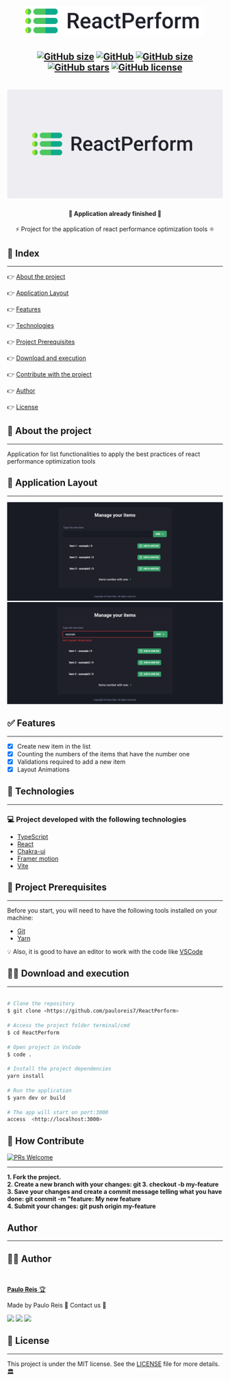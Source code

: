 <h1 align="center">
    <img src=".github/logo.svg" width="420px" />
</h1>

<h2 align="center">

[![GitHub size](https://img.shields.io/github/repo-size/pauloreis7/ReactPerform?color=purple)](https://github.com/pauloreis7/ReactPerform/issues)
[![GitHub](https://img.shields.io/badge/types-TypeScript-%23007acc)](https://github.com/pauloreis7/ReactPerform)
[![GitHub size](https://img.shields.io/github/last-commit/pauloreis7/ReactPerform?color=%23964b00)](https://github.com/pauloreis7/ReactPerform/commits)
[![GitHub stars](https://img.shields.io/github/stars/pauloreis7/ReactPerform?color=%23f9d71c&style=flat)](https://github.com/pauloreis7/ReactPerform/stargazers)
[![GitHub license](https://img.shields.io/github/license/pauloreis7/Foodfy)](https://github.com/pauloreis7/ReactPerform/blob/master/LICENSE)
	
</h2>

<h1 align="center">
    <img src=".github/cover.svg" />
</h1>

<h4 align="center">🏁 Application already finished 🏁</h4>

<p align="center">⚡ Project for the application of react performance optimization tools ⚛️</p>

## 🔗 Index
---
 <p>👉 <a href="#about">About the project</a> </p>
 <p>👉 <a href="#layout">Application Layout</a> </p>
 <p>👉 <a href="#func">Features</a> </p>
 <p>👉 <a href="#techs">Technologies</a> </p>
 <p>👉 <a href="#requests">Project Prerequisites</a> </p>
 <p>👉 <a href="#work">Download and execution</a> </p>
 <p>👉 <a href="#contribute">Contribute with the project</a> </p>
 <p>👉 <a href="#author">Author</a> </p>
 <p>👉 <a href="#license">License</a> </p>

<a id="about"></a>
## 🔎 About the project
---
<p>Application for list functionalities to apply the best practices of react performance optimization tools</p>

<a id="layout"></a>
## 🎨 Application Layout
---
<img src=".github/home.jpeg" />
<img src=".github/home_valid.jpeg" />

<a id="func"></a>
## ✅ Features
---
- [x] Create new item in the list
- [x] Counting the numbers of the items that have the number one
- [x] Validations required to add a new item
- [x] Layout Animations

<a id="techs"></a>
## 🧪 Technologies
---
### 💻 Project developed with the following technologies

- [TypeScript](https://www.typescriptlang.org/)
- [React](https://reactjs.org/)
- [Chakra-ui](https://chakra-ui.com/)
- [Framer motion](https://www.framer.com/motion/)
- [Vite](https://vitejs.dev/)

<a id="requests"></a>
## 🚨 Project Prerequisites
---
 Before you start, you will need to have the following tools installed on your machine:

* [Git](https://git-scm.com)
* [Yarn](https://yarnpkg.com/)

💡 Also, it is good to have an editor to work with the code like [VSCode](https://code.visualstudio.com/)

<a id="work"></a>
## 🏄‍♂️ Download and execution
---

````bash

# Clone the repository
$ git clone <https://github.com/pauloreis7/ReactPerform>

# Access the project folder terminal/cmd
$ cd ReactPerform

# Open project in VsCode
$ code .

# Install the project dependencies
yarn install

# Run the application
$ yarn dev or build

# The app will start on port:3000 
access  <http://localhost:3000>

````

<a id="contribute"></a>
## 🎉 How Contribute

[![PRs Welcome](https://img.shields.io/badge/PRs-welcome-brightgreen.svg?style=flat-square)](https://github.com/pauloreis7/ReactPerform/pulls)

---

<b>1. Fork the project.</b> <br />
<b>2. Create a new branch with your changes: git 3. checkout -b my-feature</b> <br />
<b>3. Save your changes and create a commit message telling what you have done: git commit -m "feature: My new feature</b> <br />
<b>4. Submit your changes: git push origin my-feature</b>


<a id="author"></a>
## Author
---

## 👨‍💻 Author

<a href="https://github.com/pauloreis7">

<img style="border-radius: 50%;" src="https://avatars1.githubusercontent.com/u/63323224?s=400&v=4" width="100px;" alt=""/>

<b>Paulo Reis</b> 🏆 

</a>

<p>Made by Paulo Reis 🤴 Contact us 👋</p>

<a href = "mailto:paulosilvadosreis2057@gmail.com"><img src="https://img.shields.io/badge/Gmail-D14836?style=for-the-badge&logo=gmail&logoColor=white" target="_blank"></a>
<a href="https://www.linkedin.com/in/paulo-reis7/" target="_blank"><img src="https://img.shields.io/badge/-LinkedIn-%230077B5?style=for-the-badge&logo=linkedin&logoColor=white" target="_blank"></a>
<a href="https://www.instagram.com/pauloreis.7" target="_blank"><img src="https://img.shields.io/badge/-Instagram-%23E4405F?style=for-the-badge&logo=instagram&logoColor=white" target="_blank"></a>

<a id="license"></a>
## 📝 License
---
This project is under the MIT license. See the [LICENSE](LICENSE) file for more details.🏛️
